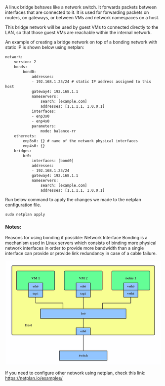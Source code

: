 A linux bridge behaves like a network switch. It forwards packets between interfaces that are connected to it. It is used for forwarding packets on routers, on gateways, or between VMs and network namespaces on a host.

This bridge network will be used by guest VMs to connected directly to the LAN, so that those guest VMs are reachable within the internal network.

An example of creating a bridge network on top of a bonding network with static IP is shown below using netplan:
```
network:
    version: 2
    bonds:
        bond0:
            addresses:
            - 192.168.1.23/24 # static IP address assigned to this host
            gateway4: 192.168.1.1
            nameservers:
                search: [example.com]
                addresses: [1.1.1.1, 1.0.0.1] 
            interfaces:
            - enp3s0
            - enp4s0
            parameters:
                mode: balance-rr
    ethernets:
        enp3s0: {} # name of the network physical interfaces
        enp4s0: {}
    bridges:
        br0:
            interfaces: [bond0]
            addresses:
            - 192.168.1.23/24
            gateway4: 192.168.1.1
            nameservers:
                search: [example.com]
                addresses: [1.1.1.1, 1.0.0.1]
```
Run below command to apply the changes we made to the netplan configuration file.
```
sudo netplan apply
```             
### Notes:

Reasons for using bonding if possible:
Network Interface Bonding is a mechanism used in Linux servers which consists of binding more physical network interfaces in order to provide more bandwidth than a single interface can provide or provide link redundancy in case of a cable failure.

![Image of bridge network for VMs](https://github.com/wqhuang-ustc/terraform-kvm/blob/main/docs/images/bridge-network.png)
    
If you need to configure other network using netplan, check this link: https://netplan.io/examples/
